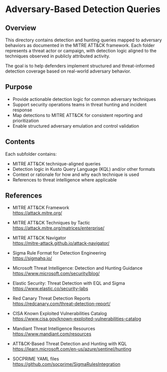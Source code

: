 # Adversary-Based Detection Queries

## Overview

This directory contains detection and hunting queries mapped to adversary behaviors as documented in the MITRE ATT&CK framework. Each folder represents a threat actor or campaign, with detection logic aligned to the techniques observed in publicly attributed activity.

The goal is to help defenders implement structured and threat-informed detection coverage based on real-world adversary behavior.

## Purpose

- Provide actionable detection logic for common adversary techniques
- Support security operations teams in threat hunting and incident response
- Map detections to MITRE ATT&CK for consistent reporting and prioritization
- Enable structured adversary emulation and control validation

## Contents

Each subfolder contains:

- MITRE ATT&CK technique-aligned queries
- Detection logic in Kusto Query Language (KQL) and/or other formats
- Context or rationale for how and why each technique is used
- References to threat intelligence where applicable

## References

- MITRE ATT&CK Framework  
  https://attack.mitre.org/

- MITRE ATT&CK Techniques by Tactic  
  https://attack.mitre.org/matrices/enterprise/

- MITRE ATT&CK Navigator  
  https://mitre-attack.github.io/attack-navigator/

- Sigma Rule Format for Detection Engineering  
  https://sigmahq.io/

- Microsoft Threat Intelligence: Detection and Hunting Guidance  
  https://www.microsoft.com/security/blog/

- Elastic Security: Threat Detection with EQL and Sigma  
  https://www.elastic.co/security-labs

- Red Canary Threat Detection Reports  
  https://redcanary.com/threat-detection-report/

- CISA Known Exploited Vulnerabilities Catalog  
  https://www.cisa.gov/known-exploited-vulnerabilities-catalog

- Mandiant Threat Intelligence Resources  
  https://www.mandiant.com/resources

- ATT&CK-Based Threat Detection and Hunting with KQL  
  https://learn.microsoft.com/en-us/azure/sentinel/hunting

- SOCPRIME YAML files
  https://github.com/socprime/SigmaRulesIntegration


